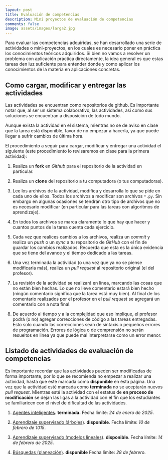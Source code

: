 ```yaml
---
layout: post 
title: Evaluación de competencias
description: Mini proyectos de evaluación de competencias
comments: false 
image: assets/images/larga2.jpg
---
```


Para evaluar las competencias adquiridas, se han desarrollado una serie de
actividades o mini-proyectos, en los cuales es necesario poner en práctica los
conocimientos teóricos adquiridos. Si bien no vamos a resolver un problema con
aplicación práctica directamente, la idea general es que estas tareas den luz
suficiente para entender donde y como aplicar los conocimientos de la materia en
aplicaciones concretas.


## Como cargar, modificar y entregar las actividades

Las actividades se encuentran como repositorios de github.
Es importante notar que, al ser un sistema colaborativo, las actividades, así
como sus soluciones se encuentran a disposición de todo mundo.

Aunque exista la actividad en el sistema, mientras no se de aviso en clase que
la tarea está disponible, favor de no empezar a hacerla, ya que puede llegar a
sufrir cambios de última hora.

El procedimiento a seguir para cargar, modificar y entregar una actividad el
siguiente (este procedimiento lo revisaremos en clase para la primera
actividad):

1. Realiza un **fork** en *Github* para el repositorio de la actividad en
   particular.

2. Realiza un **clone** del repositorio a tu computadora (o tus computadoras).

3. Lee los archivos de la actividad, modifica y desarrolla lo que se pide en
   cada uno de ellos. Todos los archivos a modificar son archivos `*.py`. Sin
   embargo en algunas ocasiones se tendrán otro tipo de archivos que no es
   necesario modificar (en particular para las tareas con algoritmos de
   aprendizaje).

4. En todos los archivos se marca claramente lo que hay que hacer y cuantos
   puntos de la tarea cuenta cada ejercicio.

5. Cada vez que realices cambios a los archivos, realiza un *commit* y
   realiza un *push* o un *sync* a tu repositorio de *GitHub* con el fin de
   guardar los cambios realizados. Recuerda que esta es la única evidencia que
   se tiene del avance y el tiempo dedicado a las tareas.

6. Una vez terminada la actividad (o una vez que ya no se piense modificarla
   más), realiza un *pull request* al repositorio original (el del profesor).

7. La revisión de la actividad se realizará en linea, marcando las cosas que no
   están bien hechas. Lo que no lleve comentario estará bien hecho (ningún
   comentario significa que la tarea está muy bien). Al final de los comentario
   realizados por el profesor en el *pull request* se agregará un comentario
   con a nota final.

8. De acuerdo al tiempo y a la complejidad que eso implique, el profesor podrá
   (o no) agregar correcciones de código a las tareas entregadas. Esto solo
   cuando las correcciones sean de sintaxis o pequeños errores de programación.
   Errores de lógica o de comprensión no serán resueltos en linea ya que puede
   mal interpretarse como un error menor.

## Listado de actividades de evaluación de competencias 

Es importante recordar que las actividades pueden ser
modificadas de forma importante, por lo que se recomienda no empezar a realizar
una actividad, hasta que esté marcada como **disponible** en ésta página. Una
vez que la actividad esté marcada como **terminada** no se aceptarán nuevos
*pull request*. Mientras esté la actividad con el estatus de **en proceso de modificación** 
se dejan las ligas a la actividad con el fin que los estudiantes
se familiaricen con el nivel de dificultad de las actividades.

1. [Agentes inteligentes](https://github.com/IA-UNISON/1-Agentes-Inteligentes).
   **terminada.** Fecha límite: *24 de enero de 2025*.

2. [Aprendizaje supervisado (árboles)](https://github.com/IA-UNISON/2-Aprendizaje). 
   **disponible**. Fecha límite: *10 de febrero de 1015*.

3. [Aprendizaje supervisado (modelos lineales)](https://github.com/IA-UNISON/3-Aprendizaje). **disponible**. Fecha límite: *14 de febrero de 2025*.
   
4. [Búsquedas (planeación)](https://github.com/IA-UNISON/4-Busquedas-Informadas).
   **disponible** Fecha límite: *28 de febrero*.

   
<!--

1. [Satisfacción de restricciones](https://github.com/IA-UNISON/3-SatisfaccionRestricciones).
   **disponible.** Fecha límite: *20 de septiembre de 2019*.

2. [Búsquedas locales](https://github.com/IA-UNISON/2-Temple-Simulado). 
   **disponible.** Fecha límite: *3 de octubre de 2019*.

3. [Búsquedas informadas](https://github.com/IA-UNISON/4-Busquedas-Informadas).
   **disponible.** Fecha límite: *18 de octubre de 2019*.

4. [Búsquedas con adversario](https://github.com/IA-UNISON/5-Busquedas-Adversario). 
   **disponible.** Fecha límite: *31 de octubre de 2019*.

5. [Redes bayesianas](https://github.com/IA-UNISON/6-Naive-Bayes). 
  **disponible.** Fecha límite: *12 de diciembre de 2019*.

1. [Aprendizaje supervisado](https://github.com/IA-UNISON/7-Aprendizaje-Supervisado). 
   **disponible.** Fecha límite: *12 de diciembre de 2019*.

2. [Aprendizaje no supervisado](https://github.com/IA-UNISON/8-Aprendizaje-no-Supervisado). 
    **disponible.** Fecha límite: *12 de diciembre de 2019*.
--> 
